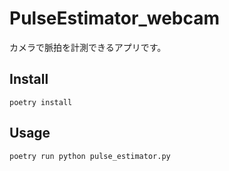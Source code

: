 # PulseEstimator_webcam
カメラで脈拍を計測できるアプリです。

## Install
`poetry install`

## Usage
`poetry run python pulse_estimator.py`
